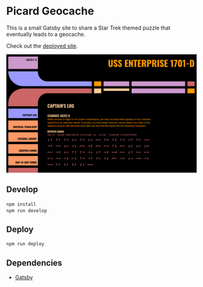 # Picard Geocache

This is a small Gatsby site to share a Star Trek themed puzzle that eventually leads to a geocache.

Check out the [deployed site](https://sfritton.github.io/picard-geocache/).

![Puzzle screenshot](screenshot.png)

## Develop

```sh
npm install
npm run develop
```

## Deploy

```sh
npm run deploy
```

## Dependencies

- [Gatsby](https://www.gatsbyjs.com/)
